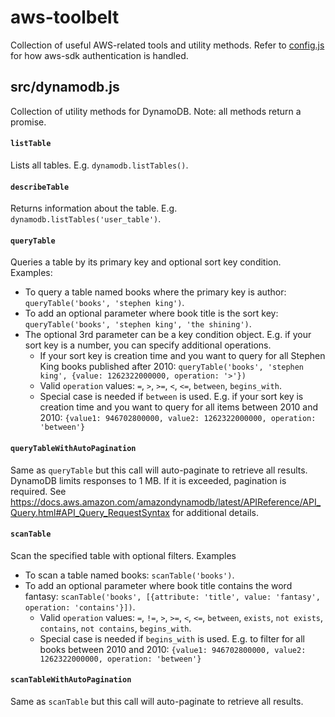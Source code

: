 # aws-toolbelt
Collection of useful AWS-related tools and utility methods. Refer to [config.js](src/config.js) for how aws-sdk
authentication is handled.

## src/dynamodb.js
Collection of utility methods for DynamoDB. Note: all methods return a promise.

#### `listTable`
Lists all tables. E.g. `dynamodb.listTables()`.

#### `describeTable`
Returns information about the table. E.g. `dynamodb.listTables('user_table')`.

####  `queryTable`
Queries a table by its primary key and optional sort key condition. Examples:
- To query a table named books where the primary key is author: `queryTable('books', 'stephen king')`.
- To add an optional parameter where book title is the sort key: `queryTable('books', 'stephen king', 'the shining')`.
- The optional 3rd parameter can be a key condition object. E.g. if your sort key is a number, you can specify additional operations.
    - If your sort key is creation time and you want to query for all Stephen King books published after 2010: `queryTable('books', 'stephen king', {value: 1262322000000, operation: '>'})`
    - Valid `operation` values: `=`, `>`, `>=`, `<`, `<=`, `between`, `begins_with`.
    - Special case is needed if `between` is used. E.g. if your sort key is creation time and you want to query for all items between 2010 and 2010: `{value1: 946702800000, value2: 1262322000000, operation: 'between'}`

#### `queryTableWithAutoPagination`
Same as `queryTable` but this call will auto-paginate to retrieve all results. DynamoDB limits responses to 1 MB. If it is exceeded, pagination is required. See https://docs.aws.amazon.com/amazondynamodb/latest/APIReference/API_Query.html#API_Query_RequestSyntax for additional details.

####  `scanTable`
Scan the specified table with optional filters. Examples
- To scan a table named books: `scanTable('books')`.
- To add an optional parameter where book title contains the word fantasy: `scanTable('books', [{attribute: 'title', value: 'fantasy', operation: 'contains'}])`.
    - Valid `operation` values: `=`, `!=`, `>`, `>=`, `<`, `<=`, `between`, `exists`, `not exists`, `contains`, `not contains`, `begins_with`.
    - Special case is needed if `begins_with` is used. E.g. to filter for all books between 2010 and 2010: `{value1: 946702800000, value2: 1262322000000, operation: 'between'}`

#### `scanTableWithAutoPagination`
Same as `scanTable` but this call will auto-paginate to retrieve all results.
